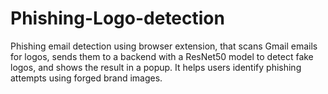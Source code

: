 # Phishing-Logo-detection
Phishing email detection using browser extension, that scans Gmail emails for logos, sends them to a backend with a ResNet50 model to detect fake logos, and shows the result in a popup. It helps users identify phishing attempts using forged brand images.
